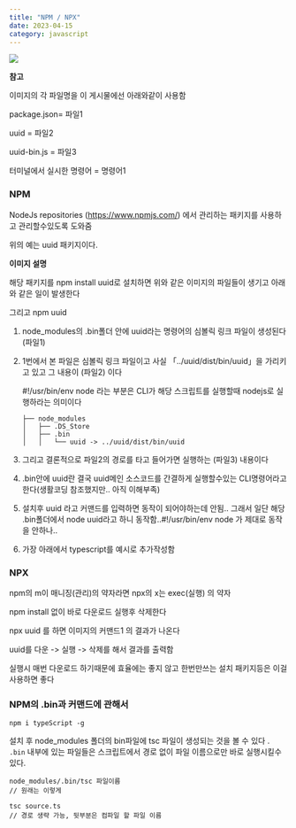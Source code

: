 ```yaml
---
title: "NPM / NPX"
date: 2023-04-15
category: javascript
---
```


![](/storage/20230415181253202792.jpg)

**참고**

이미지의 각 파일명을 이 게시물에선 아래와같이 사용함

package.json= 파일1

uuid = 파일2

uuid-bin.js = 파일3

터미널에서 실시한 명령어 = 명령어1

### NPM

NodeJs repositories (https://www.npmjs.com/) 에서 관리하는 패키지를 사용하고 관리할수있도록 도와줌

위의 예는 uuid 패키지이다.

**이미지 설명**

해당 패키지를 npm install uuid로 설치하면 위와 같은 이미지의 파일들이 생기고 아래와 같은 일이 발생한다

그리고 npm uuid

1. node\_modules의 .bin폴더 안에 uuid라는 명령어의 심볼릭 링크 파일이 생성된다 (파일1)
2. 1번에서 본 파일은 심볼릭 링크 파일이고 사실 「../uuid/dist/bin/uuid」을 가리키고 있고 그 내용이 (파일2) 이다

   #!/usr/bin/env node 라는 부분은 CLI가 해당 스크립트를 실행할때 nodejs로 실행하라는 의미이다

   ```
   ├── node_modules
   │   ├── .DS_Store
   │   ├── .bin
   │   │   └── uuid -> ../uuid/dist/bin/uuid
   ```
3. 그리고 결론적으로 파일2의 경로를 타고 들어가면 실행하는 (파일3) 내용이다
4. .bin안에 uuid란 결국 uuid메인 소스코드를 간결하게 실행할수있는 CLI명령어라고 한다(생활코딩 참조했지만.. 아직 이해부족)
5. 설치후 uuid 라고 커맨드를 입력하면 동작이 되어야하는데 안됨.. 그래서 일단 해당 .bin폴더에서 node uuid라고 하니 동작함..#!/usr/bin/env node 가 제대로 동작을 안하나..
6. 가장 아래에서 typescript를 예시로 추가작성함

### NPX

npm의 m이 매니징(관리)의 약자라면 npx의 x는 exec(실행) 의 약자

npm install 없이 바로 다운로드 실행후 삭제한다

npx uuid 를 하면 이미지의 커맨드1 의 결과가 나온다

uuid를 다운 -> 실행 -> 삭제를 해서 결과를 출력함

실행시 매번 다운로드 하기때문에 효율에는 좋지 않고 한번만쓰는 설치 패키지등은 이걸 사용하면 좋다

### NPM의 .bin과 커맨드에 관해서

```
npm i typeScript -g
```

설치 후 node\_modules 폴더의 bin파일에 tsc 파일이 생성되는 것을 볼 수 있다 .  
`.bin` 내부에 있는 파일들은 스크립트에서 경로 없이 파일 이름으로만 바로 실행시킬수 있다.

```
node_modules/.bin/tsc 파일이름
// 원래는 이렇게

tsc source.ts
// 경로 생략 가능, 뒷부분은 컴파일 할 파일 이름
```
